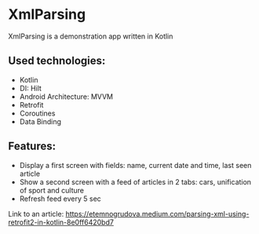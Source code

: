 # XmlParsing

XmlParsing is a demonstration app written in Kotlin

## Used technologies:

- Kotlin
- DI: Hilt
- Android Architecture: MVVM
- Retrofit
- Coroutines
- Data Binding

## Features:

- Display a first screen with fields: name, current date and time, last seen article
- Show a second screen with a feed of articles in 2 tabs: cars, unification of sport and culture
- Refresh feed every 5 sec

Link to an article:
https://etemnogrudova.medium.com/parsing-xml-using-retrofit2-in-kotlin-8e0ff6420bd7
